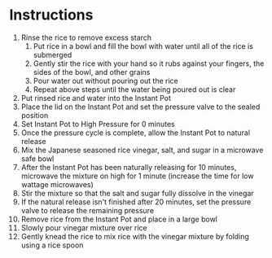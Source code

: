 # Instructions

1. Rinse the rice to remove excess starch
   1. Put rice in a bowl and fill the bowl with water until all of the rice is submerged
   2. Gently stir the rice with your hand so it rubs against your fingers, the sides of the bowl, and other grains
   3. Pour water out without pouring out the rice
   4. Repeat above steps until the water being poured out is clear
2. Put rinsed rice and water into the Instant Pot
3. Place the lid on the Instant Pot and set the pressure valve to the sealed position
4. Set Instant Pot to High Pressure for 0 minutes
5. Once the pressure cycle is complete, allow the Instant Pot to natural release
6. Mix the Japanese seasoned rice vinegar, salt, and sugar in a microwave safe bowl
7. After the Instant Pot has been naturally releasing for 10 minutes, microwave the mixture on high for 1 minute (increase the time for low wattage microwaves)
8. Stir the mixture so that the salt and sugar fully dissolve in the vinegar
9. If the natural release isn't finished after 20 minutes, set the pressure valve to release the remaining pressure
10. Remove rice from the Instant Pot and place in a large bowl
11. Slowly pour vinegar mixture over rice
12. Gently knead the rice to mix rice with the vinegar mixture by folding using a rice spoon